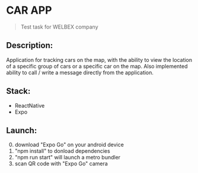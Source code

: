 # CAR APP

> Test task for WELBEX company

## Description:

Application for tracking cars on the map, with the ability to view the location of a specific group of cars or a specific car on the map. Also implemented ability to call / write a message directly from the application.

## Stack:

-   ReactNative
-   Expo

## Launch:

0. download "Expo Go" on your android device
1. "npm install" to donload dependencies
2. "npm run start" will launch a metro bundler
3. scan QR code with "Expo Go" camera

